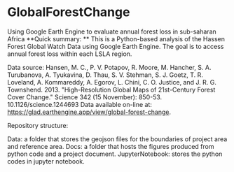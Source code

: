 # GlobalForestChange
Using Google Earth Engine to evaluate annual forest loss in sub-saharan Africa
**Quick summary: ** This is a Python-based analysis of the Hassen Forest Global Watch Data using Google Earth Engine. The goal is to access annual forest loss within each LSLA region. 

Data source:
Hansen, M. C., P. V. Potapov, R. Moore, M. Hancher, S. A. Turubanova, A. Tyukavina, D. Thau, S. V. Stehman, S. J. Goetz, T. R. Loveland, A. Kommareddy, A. Egorov, L. Chini, C. O. Justice, and J. R. G. Townshend. 2013. "High-Resolution Global Maps of 21st-Century Forest Cover Change." Science 342 (15 November): 850-53. 10.1126/science.1244693 Data available on-line at: https://glad.earthengine.app/view/global-forest-change.


Repository structure:

Data: a folder that stores the geojson files for the boundaries of project area and reference area.
Docs: a folder that hosts the figures produced from python code and a project document.
JupyterNotebook: stores the python codes in jupyter notebook.
